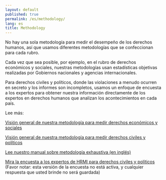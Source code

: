 ```yaml
---
layout: default
published: true
permalink: /es/methodology/
lang: es
title: Methodology
---
```


No hay una sola metodología para medir el desempeño de los derechos humanos, así que usamos diferentes metodologías que se confeccionan para cada rubro.

Cada vez que sea posible, por ejemplo, en el rubro de derechos económicos y sociales, nuestras metodologías usan estadísticas objetivas realizadas por Gobiernos nacionales y agencias internacionales.

Para derechos civiles y políticos, donde las violaciones a menudo ocurren en secreto y los informes son incompletos, usamos un enfoque de encuesta a los expertos para obtener nuestra información directamente de los expertos en derechos humanos que analizan los acontecimientos en cada país.

Lee más:

[Visión general de nuestra metodología para medir derechos económicos y sociales](https://humanrightsmeasurement.org/es/metodologia/midiendo-derechos-economicos-y-sociales/)

[Visión general de nuestra metodología para medir derechos civiles y políticos](https://humanrightsmeasurement.org/es/metodologia/medicion-de-los-derechos-civiles-y-politicos/)

[Lee nuestro manual sobre metodología exhaustiva (en inglés)](https://humanrightsmeasurement.org/methodology-handbook/)

[Mira la encuesta a los expertos de HRMI para derechos civiles y políticos ](https://ugeorgia.qualtrics.com/jfe/preview/SV_d71YagJrGqcMq4R?Q_CHL=preview) (Favor notar: esta versión de la encuesta no está activa, y cualquier respuesta que usted brinde no será guardada)

